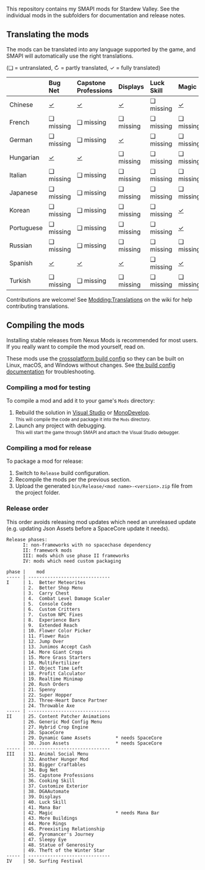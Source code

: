 ﻿This repository contains my SMAPI mods for Stardew Valley. See the individual mods in the
subfolders for documentation and release notes.

## Translating the mods
The mods can be translated into any language supported by the game, and SMAPI will automatically
use the right translations.

(❑ = untranslated, ↻ = partly translated, ✓ = fully translated)

&nbsp;     | Bug Net                  | Capstone<br />Professions                  | Displays                   | Luck Skill | Magic                   | More Rings | Preexisting<br />Relationships                 | Surfing<br />Festival
---------- | :----------------------- | :------------------------------------ | :------------------------- | :--------- | :---------------------- | ---------- | :---------------------------------------- | ----------------
Chinese    | [✓](BugNet/i18n/zh.json) | [✓](CapstoneProfessions/i18n/zh.json) | [✓](Displays/i18n/zh.json) | ❑ missing  | [✓](Magic/i18n/zh.json) | ✓          | [✓](PreexistingRelationship/i18n/zh.json) | ✓
French     | ❑ missing                | ❑ missing                             | ❑ missing                  | ❑ missing  | ❑ missing               | ❑ missing  | ❑ missing                                 | ❑ missing
German     | ❑ missing                | ❑ missing                             | [✓](Displays/i18n/de.json) | ❑ missing  | ❑ missing               | ❑ missing  | ❑ missing                                 | ❑ missing
Hungarian  | [✓](BugNet/i18n/hu.json) | [✓](CapstoneProfessions/i18n/hu.json) | ❑ missing                  | ❑ missing  | ❑ missing               | ✓          | ❑ missing                                 | ✓
Italian    | ❑ missing                | ❑ missing                             | ❑ missing                  | ❑ missing  | ❑ missing               | ❑ missing  | ❑ missing                                 | ❑ missing
Japanese   | ❑ missing                | ❑ missing                             | ❑ missing                  | ❑ missing  | ❑ missing               | ❑ missing  | ❑ missing                                 | ❑ missing
Korean     | ❑ missing                | ❑ missing                             | ❑ missing                  | ❑ missing  | [✓](Magic/i18n/ko.json) | ❑ missing  | ❑ missing                                 | ✓
Portuguese | ❑ missing                | ❑ missing                             | ❑ missing                  | ❑ missing  | [✓](Magic/i18n/pt.json) | ❑ missing  | ❑ missing                                 | ❑ missing
Russian    | ❑ missing                | ❑ missing                             | ❑ missing                  | ❑ missing  | ❑ missing               | ❑ missing  | ❑ missing                                 | ✓
Spanish    | [✓](BugNet/i18n/es.json) | [✓](CapstoneProfessions/i18n/es.json) | [✓](Displays/i18n/es.json) | ❑ missing  | [✓](Magic/i18n/es.json) | ✓          | [✓](PreexistingRelationship/i18n/es.json) | ✓
Turkish    | ❑ missing                | ❑ missing                             | ❑ missing                  | ❑ missing  | ❑ missing               | ❑ missing  | ❑ missing                                 | ❑ missing

Contributions are welcome! See [Modding:Translations](https://stardewvalleywiki.com/Modding:Translations)
on the wiki for help contributing translations.

## Compiling the mods
Installing stable releases from Nexus Mods is recommended for most users. If you really want to
compile the mod yourself, read on.

These mods use the [crossplatform build config](https://www.nuget.org/packages/Pathoschild.Stardew.ModBuildConfig)
so they can be built on Linux, macOS, and Windows without changes. See [the build config documentation](https://www.nuget.org/packages/Pathoschild.Stardew.ModBuildConfig)
for troubleshooting.

### Compiling a mod for testing
To compile a mod and add it to your game's `Mods` directory:

1. Rebuild the solution in [Visual Studio](https://www.visualstudio.com/vs/community/) or [MonoDevelop](http://www.monodevelop.com/).  
   <small>This will compile the code and package it into the `Mods` directory.</small>
2. Launch any project with debugging.  
   <small>This will start the game through SMAPI and attach the Visual Studio debugger.</small>

### Compiling a mod for release
To package a mod for release:

1. Switch to `Release` build configuration.
2. Recompile the mods per the previous section.
3. Upload the generated `bin/Release/<mod name>-<version>.zip` file from the project folder.

### Release order
This order avoids releasing mod updates which need an unreleased update (e.g. updating Json Assets
before a SpaceCore update it needs).

```
Release phases:
      I: non-frameworks with no spacechase dependency
      II: framework mods
      III: mods which use phase II frameworks
      IV: mods which need custom packaging

phase |    mod
----- | ------------------------------
I     | 1.  Better Meteorites
      | 2.  Better Shop Menu
      | 3.  Carry Chest
      | 4.  Combat Level Damage Scaler
      | 5.  Console Code
      | 6.  Custom Critters
      | 7.  Custom NPC Fixes
      | 8.  Experience Bars
      | 9.  Extended Reach
      | 10. Flower Color Picker
      | 11. Flower Rain
      | 12. Jump Over
      | 13. Junimos Accept Cash
      | 14. More Giant Crops
      | 15. More Grass Starters
      | 16. MultiFertilizer
      | 17. Object Time Left
      | 18. Profit Calculator
      | 19. Realtime Minimap
      | 20. Rush Orders
      | 21. Spenny
      | 22. Super Hopper
      | 23. Three-Heart Dance Partner
      | 24. Throwable Axe
----- | ------------------------------
II    | 25. Content Patcher Animations
      | 26. Generic Mod Config Menu
      | 27. Hybrid Crop Engine
      | 28. SpaceCore
      | 29. Dynamic Game Assets         * needs SpaceCore
      | 30. Json Assets                 * needs SpaceCore
----- | ------------------------------
III   | 31. Animal Social Menu
      | 32. Another Hunger Mod
      | 33. Bigger Craftables
      | 34. Bug Net
      | 35. Capstone Professions
      | 36. Cooking Skill
      | 37. Customize Exterior
      | 38. DGAAutomate
      | 39. Displays
      | 40. Luck Skill
      | 41. Mana Bar
      | 42. Magic                       * needs Mana Bar
      | 43. More Buildings
      | 44. More Rings
      | 45. Preexisting Relationship
      | 46. Pyromancer's Journey
      | 47. Sleepy Eye
      | 48. Statue of Generosity
      | 49. Theft of the Winter Star
----- | ------------------------------
IV    | 50. Surfing Festival
```
